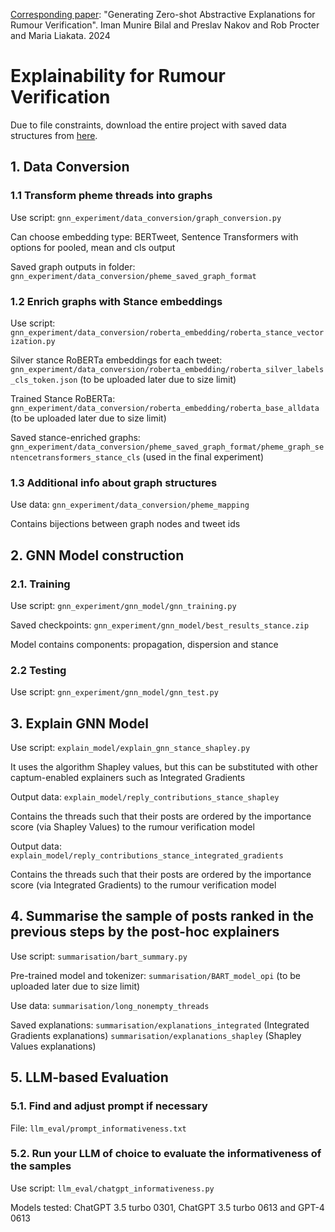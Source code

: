 [Corresponding paper](https://arxiv.org/pdf/2401.12713): "Generating Zero-shot Abstractive Explanations for Rumour Verification". Iman Munire Bilal and Preslav Nakov and Rob Procter and Maria Liakata. 2024

# Explainability for Rumour Verification
Due to file constraints, download the entire project with saved data structures from [here](https://drive.google.com/drive/folders/1fncXMlHcde2yA4uNJNo84X_28PCSZqGW?usp=drive_link).

## 1. Data Conversion

### 1.1 Transform pheme threads into graphs 
Use script: `gnn_experiment/data_conversion/graph_conversion.py`

Can choose embedding type: BERTweet, Sentence Transformers with options for pooled, mean and cls output

Saved graph outputs in folder: `gnn_experiment/data_conversion/pheme_saved_graph_format`

### 1.2 Enrich graphs with Stance embeddings
Use script: `gnn_experiment/data_conversion/roberta_embedding/roberta_stance_vectorization.py`

Silver stance RoBERTa embeddings for each tweet: `gnn_experiment/data_conversion/roberta_embedding/roberta_silver_labels_cls_token.json` (to be uploaded later due to size limit)

Trained Stance RoBERTa: `gnn_experiment/data_conversion/roberta_embedding/roberta_base_alldata` (to be uploaded later due to size limit)

Saved stance-enriched graphs: `gnn_experiment/data_conversion/pheme_saved_graph_format/pheme_graph_sentencetransformers_stance_cls` (used in the final experiment)

### 1.3 Additional info about graph structures
Use data: `gnn_experiment/data_conversion/pheme_mapping`

Contains bijections between graph nodes and tweet ids 



## 2. GNN Model construction

### 2.1. Training
Use script: `gnn_experiment/gnn_model/gnn_training.py`

Saved checkpoints: `gnn_experiment/gnn_model/best_results_stance.zip`

Model contains components: propagation, dispersion and stance

### 2.2 Testing
Use script: `gnn_experiment/gnn_model/gnn_test.py`



## 3. Explain GNN Model
Use script: `explain_model/explain_gnn_stance_shapley.py`

It uses the algorithm Shapley values, but this can be substituted with other captum-enabled explainers such as Integrated Gradients

Output data: `explain_model/reply_contributions_stance_shapley`

Contains the threads such that their posts are ordered by the importance score (via Shapley Values) to the rumour verification model

Output data: `explain_model/reply_contributions_stance_integrated_gradients`

Contains the threads such that their posts are ordered by the importance score (via Integrated Gradients) to the rumour verification model



## 4. Summarise the sample of posts ranked in the previous steps by the post-hoc explainers

Use script: `summarisation/bart_summary.py`

Pre-trained model and tokenizer: `summarisation/BART_model_opi` (to be uploaded later due to size limit)

Use data: `summarisation/long_nonempty_threads`

Saved explanations: `summarisation/explanations_integrated` (Integrated Gradients explanations)
		                `summarisation/explanations_shapley` (Shapley Values explanations)


## 5. LLM-based Evaluation

### 5.1. Find and adjust prompt if necessary
File: `llm_eval/prompt_informativeness.txt`

### 5.2. Run your LLM of choice to evaluate the informativeness of the samples
Use script: `llm_eval/chatgpt_informativeness.py`

Models tested: ChatGPT 3.5 turbo 0301, ChatGPT 3.5 turbo 0613 and GPT-4 0613

